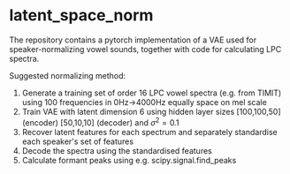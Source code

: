 # latent_space_norm
The repository contains a pytorch implementation of a VAE used for speaker-normalizing vowel sounds, together with code for calculating LPC spectra.

Suggested normalizing method: 
1. Generate a training set of order 16 LPC vowel spectra (e.g. from TIMIT) using 100 frequencies in 0Hz->4000Hz equally space on mel scale
2. Train VAE with latent dimension 6 using hidden layer sizes [100,100,50] (encoder) [50,10,10] (decoder) and $\sigma^2=0.1$
3. Recover latent features for each spectrum and separately standardise each speaker's set of features
4. Decode the spectra using the standardised features
5. Calculate formant peaks using e.g. scipy.signal.find_peaks
